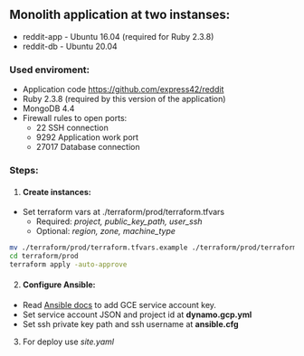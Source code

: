 ## Monolith application at two instanses:
- reddit-app - Ubuntu 16.04 (required for Ruby 2.3.8)
- reddit-db  - Ubuntu 20.04

### Used enviroment:
* Application code https://github.com/express42/reddit
* Ruby 2.3.8 (required by this version of the application)
* MongoDB 4.4
* Firewall rules to open ports:
  - 22     SSH connection
  - 9292   Application work port
  - 27017  Database connection

### Steps:

1. #### Create instances:
  - Set terraform vars at ./terraform/prod/terraform.tfvars
    - Required: *project, public_key_path, user_ssh*
    - Optional: *region, zone, machine_type*

```bash
mv ./terraform/prod/terraform.tfvars.example ./terraform/prod/terraform.tfvars
cd terraform/prod
terraform apply -auto-approve
```

2. #### Configure Ansible:
  - Read [Ansible docs](https://docs.ansible.com/ansible/latest/scenario_guides/guide_gce.html) to add GCE service account key.
  - Set service account JSON and project id at **dynamo.gcp.yml**
  - Set ssh private key path and ssh username at **ansible.cfg**

3. For deploy use *site.yaml* 
